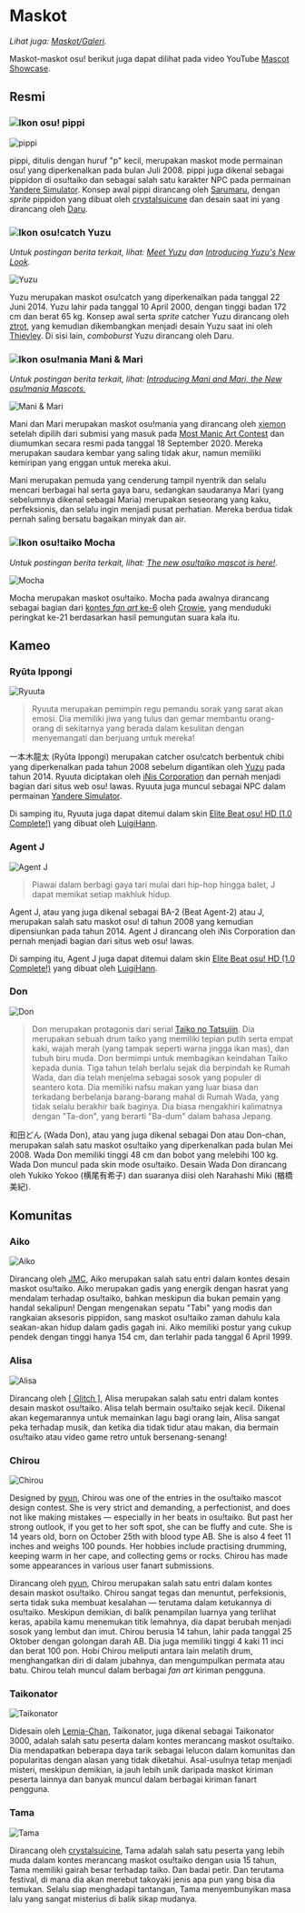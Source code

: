 # Maskot

*Lihat juga: [Maskot/Galeri](/wiki/Mascots/Gallery).*

Maskot-maskot osu! berikut juga dapat dilihat pada video YouTube [Mascot Showcase](https://youtu.be/mJF2cAs_MrI).

## Resmi

### ![Ikon osu!](/wiki/shared/mode/osu.png) pippi

![pippi](img/pippi.png "pippi")

pippi, ditulis dengan huruf "p" kecil, merupakan maskot mode permainan osu! yang diperkenalkan pada bulan Juli 2008. pippi juga dikenal sebagai pippidon di osu!taiko dan sebagai salah satu karakter NPC pada permainan [Yandere Simulator](https://yanderesimulator.com). Konsep awal pippi dirancang oleh [Sarumaru](https://osu.ppy.sh/users/9427), dengan *sprite* pippidon yang dibuat oleh [crystalsuicune](https://osu.ppy.sh/users/9974) dan desain saat ini yang dirancang oleh [Daru](https://osu.ppy.sh/users/32480).

### ![Ikon osu!catch](/wiki/shared/mode/catch.png) Yuzu

*Untuk postingan berita terkait, lihat: [Meet Yuzu](https://osu.ppy.sh/home/news/2014-06-21-meet-yuzu) dan [Introducing Yuzu's New Look](https://osu.ppy.sh/home/news/2019-01-09-introducing-yuzu).*

![Yuzu](img/Yuzu.png "Yuzu")

Yuzu merupakan maskot osu!catch yang diperkenalkan pada tanggal 22 Juni 2014. Yuzu lahir pada tanggal 10 April 2000, dengan tinggi badan 172 cm dan berat 65 kg. Konsep awal serta *sprite* catcher Yuzu dirancang oleh [ztrot](https://osu.ppy.sh/users/6347), yang kemudian dikembangkan menjadi desain Yuzu saat ini oleh [Thievley](https://osu.ppy.sh/users/4717672). Di sisi lain, *comboburst* Yuzu dirancang oleh Daru.

### ![Ikon osu!mania](/wiki/shared/mode/mania.png) Mani & Mari

*Untuk postingan berita terkait, lihat: [Introducing Mani and Mari, the New osu!mania Mascots.](https://osu.ppy.sh/home/news/2020-09-17-introducing-mani-mari-osumania)*

![Mani & Mari](https://assets.ppy.sh/media/mari-mani/wiki-key-condensed.png "Mani & Mari")

Mani dan Mari merupakan maskot osu!mania yang dirancang oleh [xiemon](https://osu.ppy.sh/users/5203667) setelah dipilih dari submisi yang masuk pada [Most Manic Art Contest](https://osu.ppy.sh/community/contests/80) dan diumumkan secara resmi pada tanggal 18 September 2020. Mereka merupakan saudara kembar yang saling tidak akur, namun memiliki kemiripan yang enggan untuk mereka akui.

Mani merupakan pemuda yang cenderung tampil nyentrik dan selalu mencari berbagai hal serta gaya baru, sedangkan saudaranya Mari (yang sebelumnya dikenal sebagai Maria) merupakan seseorang yang kaku, perfeksionis, dan selalu ingin menjadi pusat perhatian. Mereka berdua tidak pernah saling bersatu bagaikan minyak dan air.

### ![Ikon osu!taiko](/wiki/shared/mode/taiko.png) Mocha

*Untuk postingan berita terkait, lihat: [The new osu!taiko mascot is here!](https://osu.ppy.sh/home/news/2017-05-25-the-new-osutaiko-mascot-is-here).*

![Mocha](img/Mocha.png "Mocha")

Mocha merupakan maskot osu!taiko. Mocha pada awalnya dirancang sebagai bagian dari [kontes *fan art* ke-6](https://osu.ppy.sh/community/contests/2) oleh [Crowie](https://osu.ppy.sh/users/6894067), yang menduduki peringkat ke-21 berdasarkan hasil pemungutan suara kala itu.

## Kameo

### Ryūta Ippongi

![Ryuuta](img/Ryuuta.png "Ryuuta")

> Ryuuta merupakan pemimpin regu pemandu sorak yang sarat akan emosi. Dia memiliki jiwa yang tulus dan gemar membantu orang-orang di sekitarnya yang berada dalam kesulitan dengan menyemangati dan berjuang untuk mereka!

一本木龍太 (Ryūta Ippongi) merupakan catcher osu!catch berbentuk chibi yang diperkenalkan pada tahun 2008 sebelum digantikan oleh [Yuzu](#yuzu) pada tahun 2014. Ryuuta diciptakan oleh [iNis Corporation](https://en.wikipedia.org/wiki/INiS) dan pernah menjadi bagian dari situs web osu! lawas. Ryuuta juga muncul sebagai NPC dalam permainan [Yandere Simulator](https://yanderesimulator.com).

Di samping itu, Ryuuta juga dapat ditemui dalam skin [Elite Beat osu! HD (1.0 Complete!)](https://osu.ppy.sh/community/forums/topics/190357/) yang dibuat oleh [LuigiHann](https://osu.ppy.sh/users/1079).

### Agent J

![Agent J](img/Agent_J.png "Agent J")

> Piawai dalam berbagi gaya tari mulai dari hip-hop hingga balet, J dapat memikat setiap makhluk hidup.

Agent J, atau yang juga dikenal sebagai BA-2 (Beat Agent-2) atau J, merupakan salah satu maskot osu! di tahun 2008 yang kemudian dipensiunkan pada tahun 2014. Agent J dirancang oleh iNis Corporation dan pernah menjadi bagian dari situs web osu! lawas.

Di samping itu, Agent J juga dapat ditemui dalam skin [Elite Beat osu! HD (1.0 Complete!)](https://osu.ppy.sh/community/forums/topics/190357/) yang dibuat oleh [LuigiHann](https://osu.ppy.sh/users/1079).

### Don

![Don](img/Don.png "Don")

> Don merupakan protagonis dari serial [Taiko no Tatsujin](https://en.wikipedia.org/wiki/Taiko_no_Tatsujin). Dia merupakan sebuah drum taiko yang memiliki tepian putih serta empat kaki, wajah merah (yang tampak seperti warna jingga ikan mas), dan tubuh biru muda. Don bermimpi untuk membagikan keindahan Taiko kepada dunia. Tiga tahun telah berlalu sejak dia berpindah ke Rumah Wada, dan dia telah menjelma sebagai sosok yang populer di seantero kota. Dia memiliki nafsu makan yang luar biasa dan terkadang berbelanja barang-barang mahal di Rumah Wada, yang tidak selalu berakhir baik baginya. Dia biasa mengakhiri kalimatnya dengan "Ta-don", yang berarti "Ba-dum" dalam bahasa Jepang.

和田どん (Wada Don), atau yang juga dikenal sebagai Don atau Don-chan, merupakan salah satu maskot osu!taiko yang diperkenalkan pada bulan Mei 2008. Wada Don memiliki tinggi 48 cm dan bobot yang melebihi 100 kg. Wada Don muncul pada skin mode osu!taiko. Desain Wada Don dirancang oleh Yukiko Yokoo (横尾有希子) dan suaranya diisi oleh Narahashi Miki (楢橋 美紀).

## Komunitas

### Aiko

![Aiko](img/Aiko.png "Aiko")

Dirancang oleh [JMC](https://osu.ppy.sh/users/774010), Aiko merupakan salah satu entri dalam kontes desain maskot osu!taiko. Aiko merupakan gadis yang energik dengan hasrat yang mendalam terhadap osu!taiko, bahkan meskipun dia bukan pemain yang handal sekalipun! Dengan mengenakan sepatu "Tabi" yang modis dan rangkaian aksesoris pippidon, sang maskot osu!taiko zaman dahulu kala seakan-akan hidup dalam gadis gagah ini. Aiko memiliki postur yang cukup pendek dengan tinggi hanya 154 cm, dan terlahir pada tanggal 6 April 1999.

### Alisa

![Alisa](img/Alisa.png "Alisa")

Dirancang oleh [\[ Glitch \]](https://osu.ppy.sh/users/3781400), Alisa merupakan salah satu entri dalam kontes desain maskot osu!taiko. Alisa telah bermain osu!taiko sejak kecil. Dikenal akan kegemarannya untuk memainkan lagu bagi orang lain, Alisa sangat peka terhadap musik, dan ketika dia tidak tidur atau makan, dia bermain osu!taiko atau video game retro untuk bersenang-senang!

### Chirou

![Chirou](img/Chirou.png "Chirou")

Designed by [pyun](https://osu.ppy.sh/users/981534), Chirou was one of the entries in the osu!taiko mascot design contest. She is very strict and demanding, a perfectionist, and does not like making mistakes — especially in her beats in osu!taiko. But past her strong outlook, if you get to her soft spot, she can be fluffy and cute. She is 14 years old, born on October 25th with blood type AB. She is also 4 feet 11 inches and weighs 100 pounds. Her hobbies include practising drumming, keeping warm in her cape, and collecting gems or rocks. Chirou has made some appearances in various user fanart submissions.

Dirancang oleh [pyun](https://osu.ppy.sh/users/981534), Chirou merupakan salah satu entri dalam kontes desain maskot osu!taiko. Chirou sangat tegas dan menuntut, perfeksionis, serta tidak suka membuat kesalahan — terutama dalam ketukannya di osu!taiko. Meskipun demikian, di balik penampilan luarnya yang terlihat keras, apabila kamu menemukan titik lemahnya, dia dapat berubah menjadi sosok yang lembut dan imut. Chirou berusia 14 tahun, lahir pada tanggal 25 Oktober dengan golongan darah AB. Dia juga memiliki tinggi 4 kaki 11 inci dan berat 100 pon. Hobi Chirou meliputi antara lain melatih drum, menghangatkan diri di dalam jubahnya, dan mengumpulkan permata atau batu. Chirou telah muncul dalam berbagai *fan art* kiriman pengguna.

### Taikonator

![Taikonator](img/Taikonator.png "Taikonator")

Didesain oleh [Lemia-Chan](https://osu.ppy.sh/users/8506749), Taikonator, juga dikenal sebagai Taikonator 3000, adalah salah satu peserta dalam kontes merancang maskot osu!taiko. Dia mendapatkan beberapa daya tarik sebagai lelucon dalam komunitas dan popularitas dengan alasan yang tidak diketahui. Asal-usulnya tetap menjadi misteri, meskipun demikian, ia jauh lebih unik daripada maskot kiriman peserta lainnya dan banyak muncul dalam berbagai kiriman fanart pengguna.

### Tama

![Tama](img/Tama.png "Tama")

Dirancang oleh [crystalsuicine](https://osu.ppy.sh/users/9974), Tama adalah salah satu peserta yang lebih muda dalam kontes merancang maskot osu!taiko dengan usia 15 tahun, Tama memiliki gairah besar terhadap taiko. Dan badai petir. Dan terutama festival, di mana dia akan merebut takoyaki jenis apa pun yang bisa dia temukan. Selalu siap menghadapi tantangan, Tama menyembunyikan masa lalu yang sangat misterius di balik sikap mudanya.
